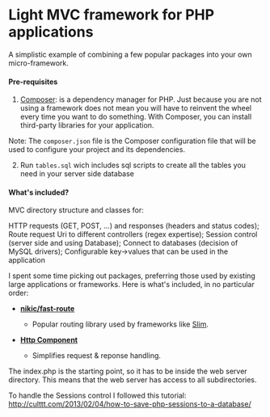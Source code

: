 
# Light MVC framework for PHP applications 
A simplistic example of combining a few popular packages into your own micro-framework.

#### Pre-requisites
1. [Composer](https://getcomposer.org/):  is a dependency manager for PHP.
Just because you are not using a framework does not mean you will have to reinvent the wheel every time you want to do something. With Composer, you can install third-party libraries for your application.

Note: The ```composer.json``` file is the Composer configuration file that will be used to configure your project and its dependencies.

2. Run ```tables.sql``` wich includes sql scripts to create all the tables you need in your server side  database

#### What's included?

 MVC directory structure and classes for:

HTTP requests (GET, POST, …) and responses (headers and status codes);
Route request Uri to different controllers (regex expertise);
Session control (server side and using Database);
Connect to databases (decision of MySQL drivers);
Configurable key->values that can be used in the application

I spent some time picking out packages, preferring those used by existing large applications or frameworks. Here is what's included, in no particular order:

* **[nikic/fast-route](https://github.com/nikic/FastRoute)**
  * Popular routing library used by frameworks like [Slim](http://www.slimframework.com).  
  
* **[Http Component](https://github.com/PatrickLouys/http)**
  * Simplifies request & reponse handling.
  
  
The index.php is the starting point, so it has to be inside the web server directory. This means that the web server has access to all subdirectories.

To handle the Sessions control I followed this tutorial: http://culttt.com/2013/02/04/how-to-save-php-sessions-to-a-database/
